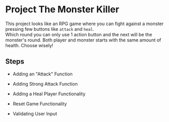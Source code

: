 # Project The Monster Killer

This project looks like an RPG game where you can fight against a monster pressing few buttons like `attack` and `heal`. <br>
 Which round you can only use 1 action button and the next will be the monster's round. Both player and monster starts with the same amount of health. Choose wisely!

## Steps

* Adding an "Attack" Function

* Adding Strong Attack Function

* Adding a Heal Player Functionality

* Reset Game Functionality

* Validating User Input